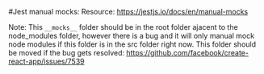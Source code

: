 #Jest manual mocks:
Resource: https://jestjs.io/docs/en/manual-mocks

Note:
This `__mocks__` folder should be in the root folder ajacent to the node_modules folder,
however there is a bug and it will only manual mock node modules if this folder is in the src folder right now.
This folder should be moved if the bug gets resolved:
https://github.com/facebook/create-react-app/issues/7539
